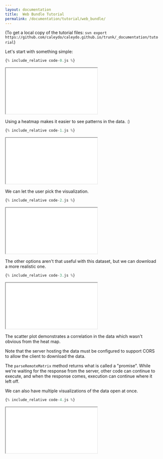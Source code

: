 ```yaml
---
layout: documentation
title:  Web Bundle Tutorial
permalink: /documentation/tutorial/web_bundle/
---
```


(To get a local copy of the tutorial files: `svn export https://github.com/caleydo/caleydo.github.io/trunk/_documentation/tutorial`)

Let's start with something simple:

```javascript
{% include_relative code-0.js %}
```
<iframe src="/documentation/tutorial/web_bundle/frame.html?0"></iframe>

Using a heatmap makes it easier to see patterns in the data. :)

```javascript
{% include_relative code-1.js %}
```
<iframe src="/documentation/tutorial/web_bundle/frame.html?1"></iframe>

We can let the user pick the visualization.

```javascript
{% include_relative code-2.js %}
```
<iframe src="/documentation/tutorial/web_bundle/frame.html?2"></iframe>

The other options aren't that useful with this dataset,
but we can download a more realistic one.

```javascript
{% include_relative code-3.js %}
```
<iframe src="/documentation/tutorial/web_bundle/frame.html?3"></iframe>

The scatter plot demonstrates a correlation in the data which wasn't
obvious from the heat map.

Note that the server hosting the data must be configured to support CORS
to allow the client to download the data.

The `parseRemoteMatrix` method returns what is called a "promise". While we're
waiting for the response from the server, other code can continue to execute,
and when the response comes, execution can continue where it left off.

We can also have multiple visualizations of the data open at once.

```javascript
{% include_relative code-4.js %}
```
<iframe src="/documentation/tutorial/web_bundle/frame.html?4"></iframe>
